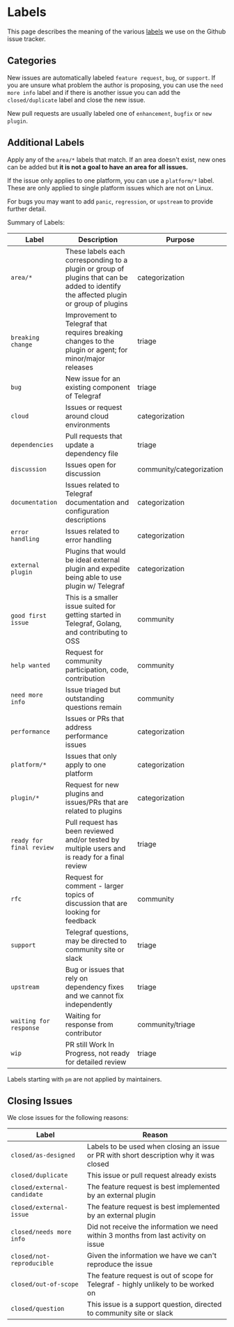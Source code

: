 # Labels

This page describes the meaning of the various
[labels](https://github.com/influxdata/telegraf/labels) we use on the Github
issue tracker.

## Categories

New issues are automatically labeled `feature request`, `bug`, or `support`.
If you are unsure what problem the author is proposing, you can use the `need more info` label
and if there is another issue you can add the `closed/duplicate` label and close the
new issue.

New pull requests are usually labeled one of `enhancement`, `bugfix` or `new
plugin`.

## Additional Labels

Apply any of the `area/*` labels that match.  If an area doesn't exist, new
ones can be added but **it is not a goal to have an area for all issues.**

If the issue only applies to one platform, you can use a `platform/*` label.
These are only applied to single platform issues which are not on Linux.

For bugs you may want to add `panic`, `regression`, or `upstream` to provide
further detail.

Summary of Labels:

| Label | Description | Purpose |
| --- | ----------- | ---|
| `area/*` | These labels each corresponding to a plugin or group of plugins that can be added to identify the affected plugin or group of plugins | categorization |
| `breaking change` | Improvement to Telegraf that requires breaking changes to the plugin or agent; for minor/major releases | triage |
| `bug` | New issue for an existing component of Telegraf | triage |
| `cloud` | Issues or request around cloud environments | categorization |
| `dependencies` | Pull requests that update a dependency file | triage |
| `discussion` | Issues open for discussion | community/categorization |
| `documentation` | Issues related to Telegraf documentation and configuration descriptions | categorization |
| `error handling` | Issues related to error handling | categorization |
| `external plugin` | Plugins that would be ideal external plugin and expedite being able to use plugin w/ Telegraf | categorization |
| `good first issue` | This is a smaller issue suited for getting started in Telegraf, Golang, and contributing to OSS | community |
| `help wanted` | Request for community participation, code, contribution | community |
| `need more info` | Issue triaged but outstanding questions remain | community |
| `performance` | Issues or PRs that address performance issues | categorization|
| `platform/*` | Issues that only apply to one platform | categorization |
| `plugin/*` | Request for new plugins and issues/PRs that are related to plugins | categorization |
| `ready for final review` | Pull request has been reviewed and/or tested by multiple users and is ready for a final review | triage |
| `rfc` | Request for comment - larger topics of discussion that are looking for feedback | community |
| `support` |Telegraf questions, may be directed to community site or slack | triage |
| `upstream` | Bug or issues that rely on dependency fixes and we cannot fix independently | triage |
| `waiting for response` | Waiting for response from contributor | community/triage |
| `wip` | PR still Work In Progress, not ready for detailed review | triage |

Labels starting with `pm` are not applied by maintainers.

## Closing Issues

We close issues for the following reasons:

| Label | Reason |
| --- | ----------- |
| `closed/as-designed` | Labels to be used when closing an issue or PR with short description why it was closed |
| `closed/duplicate` | This issue or pull request already exists |
| `closed/external-candidate` | The feature request is best implemented by an external plugin |
| `closed/external-issue` | The feature request is best implemented by an external plugin |
| `closed/needs more info` | Did not receive the information we need within 3 months from last activity on issue |
| `closed/not-reproducible` | Given the information we have we can't reproduce the issue |
| `closed/out-of-scope` | The feature request is out of scope for Telegraf - highly unlikely to be worked on |
| `closed/question` | This issue is a support question, directed to community site or slack |
